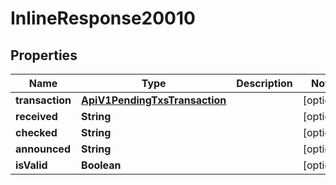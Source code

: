 

# InlineResponse20010

## Properties

Name | Type | Description | Notes
------------ | ------------- | ------------- | -------------
**transaction** | [**ApiV1PendingTxsTransaction**](ApiV1PendingTxsTransaction.md) |  |  [optional]
**received** | **String** |  |  [optional]
**checked** | **String** |  |  [optional]
**announced** | **String** |  |  [optional]
**isValid** | **Boolean** |  |  [optional]




